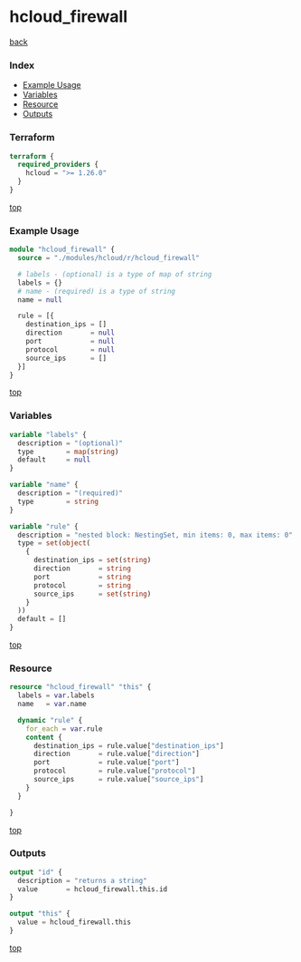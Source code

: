 # hcloud_firewall

[back](../hcloud.md)

### Index

- [Example Usage](#example-usage)
- [Variables](#variables)
- [Resource](#resource)
- [Outputs](#outputs)

### Terraform

```terraform
terraform {
  required_providers {
    hcloud = ">= 1.26.0"
  }
}
```

[top](#index)

### Example Usage

```terraform
module "hcloud_firewall" {
  source = "./modules/hcloud/r/hcloud_firewall"

  # labels - (optional) is a type of map of string
  labels = {}
  # name - (required) is a type of string
  name = null

  rule = [{
    destination_ips = []
    direction       = null
    port            = null
    protocol        = null
    source_ips      = []
  }]
}
```

[top](#index)

### Variables

```terraform
variable "labels" {
  description = "(optional)"
  type        = map(string)
  default     = null
}

variable "name" {
  description = "(required)"
  type        = string
}

variable "rule" {
  description = "nested block: NestingSet, min items: 0, max items: 0"
  type = set(object(
    {
      destination_ips = set(string)
      direction       = string
      port            = string
      protocol        = string
      source_ips      = set(string)
    }
  ))
  default = []
}
```

[top](#index)

### Resource

```terraform
resource "hcloud_firewall" "this" {
  labels = var.labels
  name   = var.name

  dynamic "rule" {
    for_each = var.rule
    content {
      destination_ips = rule.value["destination_ips"]
      direction       = rule.value["direction"]
      port            = rule.value["port"]
      protocol        = rule.value["protocol"]
      source_ips      = rule.value["source_ips"]
    }
  }

}
```

[top](#index)

### Outputs

```terraform
output "id" {
  description = "returns a string"
  value       = hcloud_firewall.this.id
}

output "this" {
  value = hcloud_firewall.this
}
```

[top](#index)